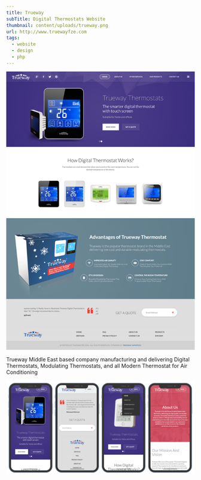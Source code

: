 ```yaml
---
title: Trueway
subTitle: Digital Thermostats Website
thumbnail: content/uploads/trueway.png
url: http://www.truewayfze.com
tags:
  - website
  - design
  - php
---
```


![GCS](content/uploads/trueway-home.png)

Trueway Middle East based company manufacturing and delivering Digital Thermostats, Modulating Thermostats, and all Modern Thermostat for Air Conditioning

![GCS](content/uploads/trueway-responsive.png)
